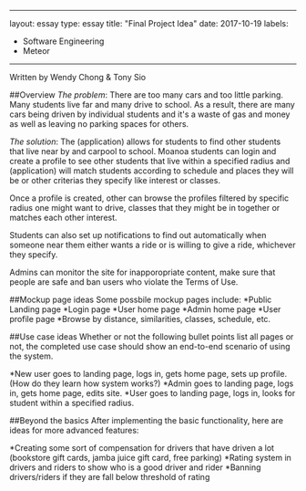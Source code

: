 
---
layout: essay
type: essay
title: "Final Project Idea"
date: 2017-10-19
labels:
  - Software Engineering
  - Meteor
---

Written by Wendy Chong & Tony Sio

##Overview 
*The problem*: There are too many cars and too little parking. Many students live far and many drive to school. As a result, there are many cars being driven by individual students and it's a waste of gas and money as well as leaving no parking spaces for others. 


*The solution*: The (application) allows for students to find other students that live near by and carpool to school. Moanoa students can login and create a profile to see other students that live within a specified radius and (application) will match students according to schedule and places they will be or other criterias they specify like interest or classes. 

Once a profile is created, other can browse the profiles filtered by specific radius one might want to drive, classes that they might be in together or matches each other interest.

Students can also set up notifications to find out automatically when someone near them either wants a ride or is willing to give a ride, whichever they specify.

Admins can monitor the site for inapporopriate content, make sure that people are safe and ban users who violate the Terms of Use. 

##Mockup page ideas
Some possbile mockup pages include: 
*Public Landing page
*Login page
*User home page
*Admin home page
*User profile page
*Browse by distance, similarities, classes, schedule, etc.

##Use case ideas
Whether or not the following bullet points list all pages or not, the completed use case should show an end-to-end scenario of using the system.

*New user goes to landing page, logs in, gets home page, sets up profile. (How do they learn how system works?)
*Admin goes to landing page, logs in, gets home page, edits site.
*User goes to landing page, logs in, looks for student within a specified radius.

##Beyond the basics
After implementing the basic functionality, here are ideas for more advanced features:

*Creating some sort of compensation for drivers that have driven a lot (bookstore gift cards, jamba juice gift card, free parking)
*Rating system in drivers and riders to show who is a good driver and rider
*Banning drivers/riders if they are fall below threshold of rating
